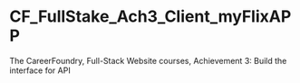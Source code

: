 # CF_FullStake_Ach3_Client_myFlixAPP
The CareerFoundry, Full-Stack Website courses, Achievement 3: Build the interface for API